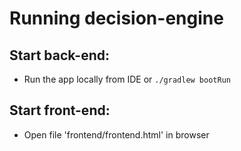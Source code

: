 # Running decision-engine
 
## Start back-end:

 - Run the app locally from IDE or `./gradlew bootRun`

## Start front-end:

 - Open file 'frontend/frontend.html' in browser